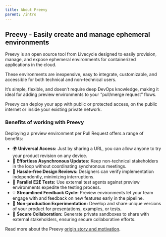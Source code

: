 ```yaml
---
title: About Preevy
parent: /intro
---
```


## Preevy - Easily create and manage ephemeral environments

Preevy is an open source tool from Livecycle designed to easily provision, manage, and expose ephemeral environments for containerized applications in the cloud.

These environments are inexpensive, easy to integrate, customizable, and accessible for both technical and non-technical users.

It’s simple, flexible, and doesn’t require deep DevOps knowledge, making it ideal for adding preview environments to your “pull/merge request” flows.

Preevy can deploy your app with public or protected access, on the public internet or inside your existing private network.

### Benefits of working with Preevy

Deploying a preview environment per Pull Request offers a range of benefits:

- 🌍 **Universal Access:** Just by sharing a URL, you can allow anyone to try your product revision on any device.
- 📩 **Effortless Asynchronous Updates:** Keep non-technical stakeholders in the loop without coordinating synchronous meetings.
- 🎨 **Hassle-free Design Reviews:** Designers can verify implementation independently, minimizing interruptions.
- 🚀 **Parallel E2E Tests:** Use external test agents against preview environments expedite the testing process.
- 💡 **Streamlined Feedback Cycle:** Preview environments let your team engage with and feedback on new features early in the pipeline.
- 🧪 **Non-production Experimentation:** Develop and share unique versions of your product for presentations, examples, or tests.
- 🔐 **Secure Collaboration:** Generate private sandboxes to share with external stakeholders, ensuring secure collaborative efforts.

Read more about the Preevy [origin story and motivation](/intro/motivation).
